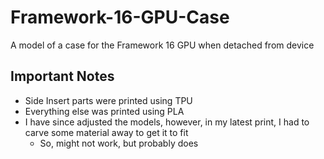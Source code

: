 # Framework-16-GPU-Case
A model of a case for the Framework 16 GPU when detached from device

## Important Notes
- Side Insert parts were printed using TPU
- Everything else was printed using PLA
- I have since adjusted the models, however, in my latest print, I had to carve some material away to get it to fit
  - So, might not work, but probably does
